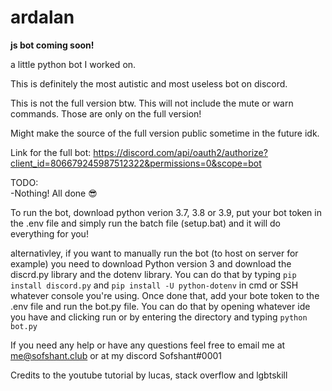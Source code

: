 # ardalan

**js bot coming soon!**

a little python bot I worked on. 

This is definitely the most autistic and most useless bot on discord.

This is not the full version btw. This will not include the mute or warn commands. Those are only on the full version!

Might make the source of the full version public sometime in the future idk.

Link for the full bot: https://discord.com/api/oauth2/authorize?client_id=806679245987512322&permissions=0&scope=bot

TODO: <br>
 -Nothing! All done 😎

To run the bot, download python verion 3.7, 3.8 or 3.9, put your bot token in the .env file and simply run the batch file (setup.bat) and it will do everything for you!

alternativley, if you want to manually run the bot (to host on server for example) you need to download Python version 3 and download the discrd.py library and the dotenv library. You can do that by typing ```pip install discord.py``` and ```pip install -U python-dotenv``` in cmd or SSH whatever console you're using. Once done that, add your bote token to the .env file and run the bot.py file. You can do that by opening whatever ide you have and clicking run or by entering the directory and typing ```python bot.py```

If you need any help or have any questions feel free to email me at me@sofshant.club or at my discord Sofshant#0001

Credits to the youtube tutorial by lucas, stack overflow and lgbtskill
